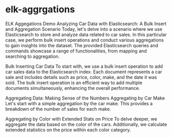 # elk-aggrgations
ELK Aggegations Demo
Analyzing Car Data with Elasticsearch: A Bulk Insert and Aggregation Scenario
Today, let's delve into a scenario where we use Elasticsearch to store and analyze data related to car sales. In this particular case, we perform bulk insert operations and conduct various aggregations to gain insights into the dataset. The provided Elasticsearch queries and commands showcase a range of functionalities, from mapping and searching to aggregation.

Bulk Inserting Car Data
To start with, we use a bulk insert operation to add car sales data to the Elasticsearch index. Each document represents a car sale and includes details such as price, color, make, and the date it was sold. The bulk insert operation is an efficient way to add multiple documents simultaneously, enhancing the overall performance.

Aggregating Data: Making Sense of the Numbers
Aggregating by Car Make
Let's start with a simple aggregation by the car make. This provides a breakdown of the number of sales for each make.

Aggregating by Color with Extended Stats on Price
To delve deeper, we aggregate the data based on the color of the cars. Additionally, we calculate extended statistics on the price within each color category.
